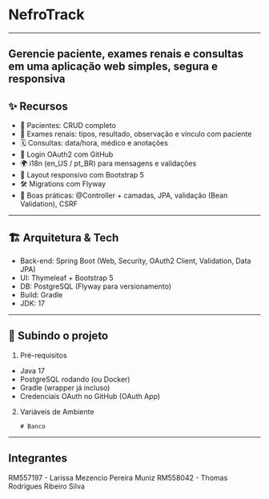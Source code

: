 # NefroTrack
---
**Gerencie paciente, exames renais e consultas** em uma aplicação web simples, segura e responsiva
---
## ✨ Recursos
- 👥 Pacientes: CRUD completo
- 🧪 Exames renais: tipos, resultado, observação e vínculo com paciente
- 🗓️ Consultas: data/hora, médico e anotações
- 🔐 Login OAuth2 com GitHub
- 🌍 i18n (en_US / pt_BR) para mensagens e validações
- 🧭 Layout responsivo com Bootstrap 5
- 🛠️ Migrations com Flyway
- 🧰 Boas práticas: @Controller + camadas, JPA, validação (Bean Validation), CSRF
---
## 🏗️ Arquitetura & Tech

- Back-end: Spring Boot (Web, Security, OAuth2 Client, Validation, Data JPA)
- UI: Thymeleaf + Bootstrap 5
- DB: PostgreSQL (Flyway para versionamento)
- Build: Gradle
- JDK: 17

---
## 🚀 Subindo o projeto
1) Pré-requisitos
- Java 17
- PostgreSQL rodando (ou Docker)
- Gradle (wrapper já incluso)
- Credenciais OAuth no GitHub (OAuth App)
  
2) Variáveis de Ambiente
   ```
   # Banco
   
   ```

---
## Integrantes
RM557197 - Larissa Mezencio Pereira Muniz
RM558042 - Thomas Rodrigues Ribeiro Silva
